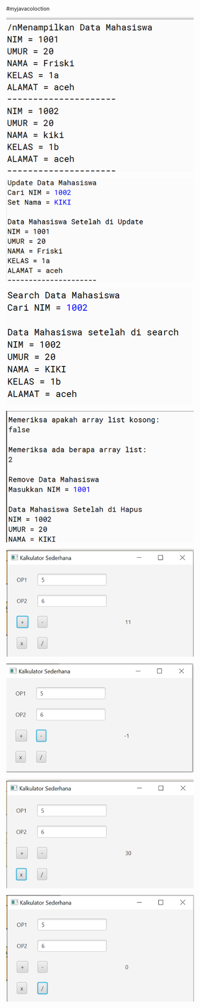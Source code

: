#myjavacoloction

[![N|Solid](https://github.com/Friski06/input/blob/master/Screenshot_1.png)](https://github.com/Friski06/input/blob/master/Screenshot_1.png)

[![N|Solid](https://github.com/Friski06/input/blob/master/Screenshot_2.png)](https://github.com/Friski06/input/blob/master/Screenshot_2.png)

[![N|Solid](https://github.com/Friski06/input/blob/master/Screenshot_3.png)](https://github.com/Friski06/input/blob/master/Screenshot_3.png)

[![N|Solid](https://github.com/Friski06/input/blob/master/Screenshot_4.png)](https://github.com/Friski06/input/blob/master/Screenshot_4.png)

[![N|Solid](https://github.com/Friski06/input/blob/master/Screenshot_5.png)](https://github.com/Friski06/input/blob/master/Screenshot_5.png)

[![N|Solid](https://github.com/Friski06/input/blob/master/Screenshot_6.png)](https://github.com/Friski06/input/blob/master/Screenshot_6.png)

[![N|Solid](https://github.com/Friski06/input/blob/master/Screenshot_7.png)](https://github.com/Friski06/input/blob/master/Screenshot_7.png)

[![N|Solid](https://github.com/Friski06/input/blob/master/Screenshot_8.png)](https://github.com/Friski06/input/blob/master/Screenshot_8.png)